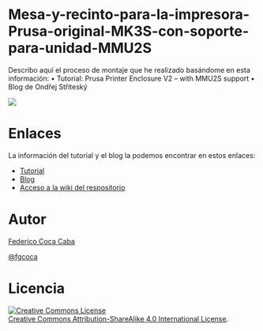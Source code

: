 # Mesa-y-recinto-para-la-impresora-Prusa-original-MK3S-con-soporte-para-unidad-MMU2S
Describo aquí el proceso de montaje que he realizado basándome en esta información:
    • Tutorial: Prusa Printer Enclosure V2 – with MMU2S support
    • Blog de Ondřej Stříteský

![](https://github.com/fgcoca/Mesa-y-recinto-para-la-impresora-Prusa-original-MK3S-con-soporte-para-unidad-MMU2S/blob/master/imagenes/Fase15-abierta.png)

# **Enlaces**
La información del tutorial y el blog la podemos encontrar en estos enlaces:
* [Tutorial](https://blog.prusaprinters.org/mmu2s-printer-enclosure/)
* [Blog](https://blog.prusaprinters.org/author/stritacz/)
* [Acceso a la wiki del respositorio]()

# **Autor**

[Federico Coca Caba](https://github.com/fgcoca)

[@fgcoca](https://twitter.com/fgcoca)

# **Licencia**
<a rel="license" href="http://creativecommons.org/licenses/by-sa/4.0/"><img alt="Creative Commons License" style="border-width:0" src="https://i.creativecommons.org/l/by-sa/4.0/88x31.png" /></a><br /> <a rel="license" href="http://creativecommons.org/licenses/by-sa/4.0/">Creative Commons Attribution-ShareAlike 4.0 International License</a>.




